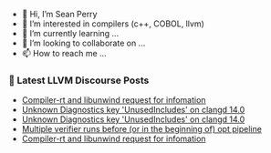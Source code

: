 - 👋 Hi, I’m Sean Perry
- 👀 I’m interested in compilers (c++, COBOL, llvm)
- 🌱 I’m currently learning ...
- 💞️ I’m looking to collaborate on ...
- 📫 How to reach me ...

<!---
s66perry/s66perry is a ✨ special ✨ repository because its `README.md` (this file) appears on your GitHub profile.
You can click the Preview link to take a look at your changes.
--->
### 📕 Latest LLVM Discourse Posts

<!-- DISCOURSE-LLVM:START -->
- [Compiler-rt and libunwind request for infomation](https://discourse.llvm.org/t/compiler-rt-and-libunwind-request-for-infomation/67132#post_5)
- [Unknown Diagnostics key &#39;UnusedIncludes&#39; on clangd 14.0](https://discourse.llvm.org/t/unknown-diagnostics-key-unusedincludes-on-clangd-14-0/67150#post_2)
- [Unknown Diagnostics key &#39;UnusedIncludes&#39; on clangd 14.0](https://discourse.llvm.org/t/unknown-diagnostics-key-unusedincludes-on-clangd-14-0/67150#post_1)
- [Multiple verifier runs before &lpar;or in the beginning of&rpar; opt pipeline](https://discourse.llvm.org/t/multiple-verifier-runs-before-or-in-the-beginning-of-opt-pipeline/67149#post_1)
- [Compiler-rt and libunwind request for infomation](https://discourse.llvm.org/t/compiler-rt-and-libunwind-request-for-infomation/67132#post_4)
<!-- DISCOURSE-LLVM:END -->
